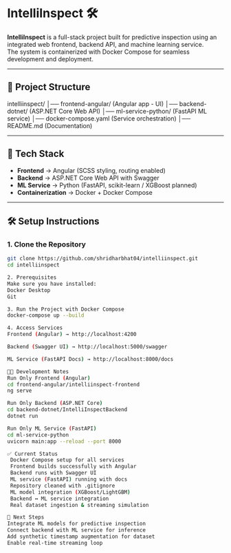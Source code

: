 # IntelliInspect 🛠️

**IntelliInspect** is a full-stack project built for predictive inspection using an integrated web frontend, backend API, and machine learning service.  
The system is containerized with Docker Compose for seamless development and deployment.

---

## 📂 Project Structure
intelliinspect/
│── frontend-angular/ (Angular app - UI)
│── backend-dotnet/ (ASP.NET Core Web API)
│── ml-service-python/ (FastAPI ML service)
│── docker-compose.yaml (Service orchestration)
│── README.md (Documentation)



---

## 🚀 Tech Stack
- **Frontend** → Angular (SCSS styling, routing enabled)  
- **Backend** → ASP.NET Core Web API with Swagger  
- **ML Service** → Python (FastAPI, scikit-learn / XGBoost planned)  
- **Containerization** → Docker + Docker Compose  

---

## 🛠️ Setup Instructions

### 1. Clone the Repository
```bash
git clone https://github.com/shridharbhat04/intelliinspect.git
cd intelliinspect

2. Prerequisites
Make sure you have installed:
Docker Desktop
Git

3. Run the Project with Docker Compose
docker-compose up --build

4. Access Services
Frontend (Angular) → http://localhost:4200

Backend (Swagger UI) → http://localhost:5000/swagger

ML Service (FastAPI Docs) → http://localhost:8000/docs

👨‍💻 Development Notes
Run Only Frontend (Angular)
cd frontend-angular/intelliinspect-frontend
ng serve

Run Only Backend (ASP.NET Core)
cd backend-dotnet/IntelliInspectBackend
dotnet run

Run Only ML Service (FastAPI)
cd ml-service-python
uvicorn main:app --reload --port 8000

✅ Current Status
 Docker Compose setup for all services
 Frontend builds successfully with Angular
 Backend runs with Swagger UI
 ML service (FastAPI) running with docs
 Repository cleaned with .gitignore
 ML model integration (XGBoost/LightGBM)
 Backend ↔ ML service integration
 Real dataset ingestion & streaming simulation

📌 Next Steps
Integrate ML models for predictive inspection
Connect backend with ML service for inference
Add synthetic timestamp augmentation for dataset
Enable real-time streaming loop



